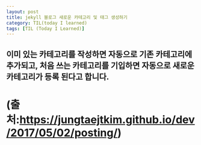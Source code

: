 ```yaml
---
layout: post
title: jekyll 블로그 새로운 카테고리 및 태그 생성하기
category: TIL(today I learned)
tags: [TIL (Today I Learned)]
---
```


## 이미 있는 카테고리를 작성하면 자동으로 기존 카테고리에 추가되고, 처음 쓰는 카테고리를 기입하면 자동으로 새로운 카테고리가 등록 된다고 합니다.

# (출처:https://jungtaejtkim.github.io/dev/2017/05/02/posting/)
